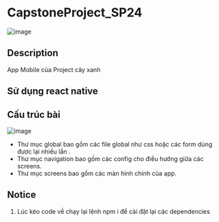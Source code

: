 # CapstoneProject_SP24
![image](https://github.com/quanSadie/CapstoneProject_SP24/assets/108205081/19ea9f03-a56a-4f01-95ed-b5bc4c3ea8f2)

## Description
App Mobile của Project cây xanh

## Sử dụng react native

## Cấu trúc bài
![image](https://github.com/quanSadie/CapstoneProject_SP24/assets/108205081/a29bda29-624e-4a20-9722-bd4298a11f1b)

* Thư mục global bao gồm các file global như css hoặc các form dùng được lại nhiều lần .
* Thư mục navigation bao gồm các config cho điều hướng giữa các screens.
* Thư mục screens bao gồm các màn hình chính của app.

## Notice
1. Lúc kéo code về chạy lại lệnh npm i để cài đặt lại các dependencies 

